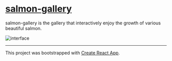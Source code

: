 # [salmon-gallery](https://blissful-torvalds-eb15c5.netlify.com)

salmon-gallery is the gallery that interactively enjoy the growth of various beautiful salmon.

![interface](https://github.com/SotaMakino/salmon-gallery/assets/interface.png)

---

This project was bootstrapped with [Create React App](https://github.com/facebook/create-react-app).
